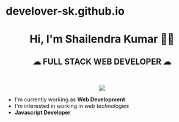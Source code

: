 # develover-sk.github.io
<h1 align="center">Hi, I'm Shailendra Kumar 👨‍💼</h1>
<h2 align="center">☁&nbsp;FULL STACK WEB DEVELOPER&nbsp;☁</h2>
<br>
<p align="center"><img src="https://github.com/develover-sk/develover-sk.github.io/blob/main/Shailendra.png"></img></p>

* I'm currently working as <strong>Web Development</strong>
* I'm interested in working in <em>web technologies</em>
* <b>Javascript Developer</b>
